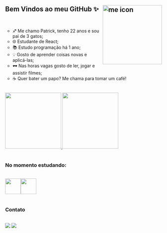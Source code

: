 ## Bem Vindos ao meu GitHub ✨ <a href="https://linktr.ee/mathttps_" target="_blank"><img align="right" alt="me icon" height="190" width="190" src="me-icon.png"></a>

</br>
<ul style="list-style-type: circle;">
    <li>♐ Me chamo Patrick, tenho 22 anos e sou pai de 3 gatos;</li>
    <li>🌐 Estudante de React;</li>
    <li>📚 Estudo programação há 1 ano;</li>
    <li>💡 Gosto de aprender coisas novas e aplicá-las;</li>
    <li>🕶 Nas horas vagas gosto de ler, jogar e assistir filmes;</li>
    <li>☕ Quer bater um papo? Me chama para tomar um café!</li>
</ul>

</br>

<div>
    <a href="https://github.com/patricksouzagois">
    <img height="180em" src="https://github-readme-stats.vercel.app/api/top-langs/?username=patricksouzagois&layout=compact&langs_count=7&theme=dracula"/>
    <img height="180em" src="https://github-readme-stats.vercel.app/api?username=patricksouzagois&show_icons=true&theme=dracula&include_all_commits=true&count_private=true"/>
    </a>
</div>
</br>

### No momento estudando:

</br>
<div style="display:flex;">
    <img height="50" width="50" src="https://cdn.jsdelivr.net/gh/devicons/devicon/icons/react/react-original.svg" />
    <img height="50" width="50" src="https://cdn.jsdelivr.net/gh/devicons/devicon/icons/nodejs/nodejs-original.svg" />
</div>
</br>

### Contato

</br>
<div>
    <a href = "mailto:patricksouzagois@gmail.com"><img src="https://img.shields.io/badge/Gmail-D14836?style=for-the-badge&logo=gmail&logoColor=white" target="_blank"></a>
    <a href="https://www.linkedin.com/in/patrickmkt" target="_blank"><img src="https://img.shields.io/badge/-LinkedIn-%230077B5?style=for-the-badge&logo=linkedin&logoColor=white" target="_blank"></a>   
</div>

